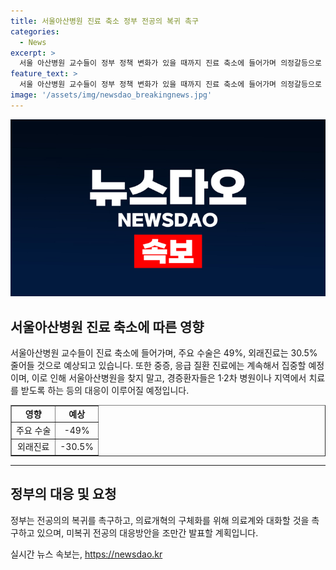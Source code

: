 ```yaml
---
title: 서울아산병원 진료 축소 정부 전공의 복귀 촉구
categories:
  - News
excerpt: >
  서울 아산병원 교수들이 정부 정책 변화가 있을 때까지 진료 축소에 들어가며 의정갈등으로 인한 대응책을 펼치고 있습니다. 교수 비대위는 전면 휴진을 중단하고 중증, 응급, 희귀성 질환자에만 집중할 예정이며, 주요 수술과 외래진료가 감소할 것으로 전망됩니다. 정부는 전공의 복귀를 촉구하고 의료혼란을 해소하여 의료개혁 방안을 모색하며, 미복귀 전공의 대응방안을 발표할 예정입니다.
feature_text: >
  서울 아산병원 교수들이 정부 정책 변화가 있을 때까지 진료 축소에 들어가며 의정갈등으로 인한 대응책을 펼치고 있습니다. 교수 비대위는 전면 휴진을 중단하고 중증, 응급, 희귀성 질환자에만 집중할 예정이며, 주요 수술과 외래진료가 감소할 것으로 전망됩니다. 정부는 전공의 복귀를 촉구하고 의료혼란을 해소하여 의료개혁 방안을 모색하며, 미복귀 전공의 대응방안을 발표할 예정입니다.
image: '/assets/img/newsdao_breakingnews.jpg'
---
```


<p><img src="/assets/img/newsdao_breakingnews.jpg" alt="flaretime 속보" /></p>

<h2 data-ke-size="size26">서울아산병원 진료 축소에 따른 영향</h2>

<p data-ke-size="size16">서울아산병원 교수들이 진료 축소에 들어가며, 주요 수술은 49%, 외래진료는 30.5% 줄어들 것으로 예상되고 있습니다. 또한 중증, 응급 질환 진료에는 계속해서 집중할 예정이며, 이로 인해 서울아산병원을 찾지 말고, 경증환자들은 1·2차 병원이나 지역에서 치료를 받도록 하는 등의 대응이 이루어질 예정입니다.</p>

<table style="width: 100%;" border="1">
<tbody>
<tr>
<td style="text-align: center; height: 17px;"><b>영향</b></td>
<td style="text-align: center; height: 17px;"><b>예상</b></td>
</tr>
<tr>
<td style="text-align: center; height: 17px;">주요 수술</td>
<td style="text-align: center; height: 17px;">-49%</td>
</tr>
<tr>
<td style="text-align: center; height: 17px;">외래진료</td>
<td style="text-align: center; height: 17px;">-30.5%</td>
</tr>
</tbody>
</table>

<hr>

<h2 data-ke-size="size26">정부의 대응 및 요청</h2>

<p data-ke-size="size16">정부는 전공의의 복귀를 촉구하고, 의료개혁의 구체화를 위해 의료계와 대화할 것을 촉구하고 있으며, 미복귀 전공의 대응방안을 조만간 발표할 계획입니다.</p>
실시간 뉴스 속보는, <a href="https://newsdao.kr" rel="dofollow">https://newsdao.kr</a>


